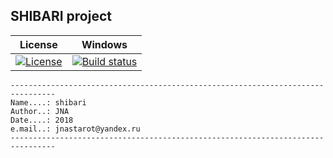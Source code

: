 SHIBARI project
---

| License | Windows |
| ------- |  ----------- |
| [![License](https://img.shields.io/badge/license-BSD3-blue.svg)](https://github.com/jnastarot/enma_pe/blob/master/LICENSE) | [![Build status](https://ci.appveyor.com/api/projects/status/xyab2hakbbbou9a0?svg=true)](https://ci.appveyor.com/project/jnastarot/shibari) |


```
--------------------------------------------------------------------------------
Name....: shibari
Author..: JNA
Date....: 2018
e.mail..: jnastarot@yandex.ru
--------------------------------------------------------------------------------
```
